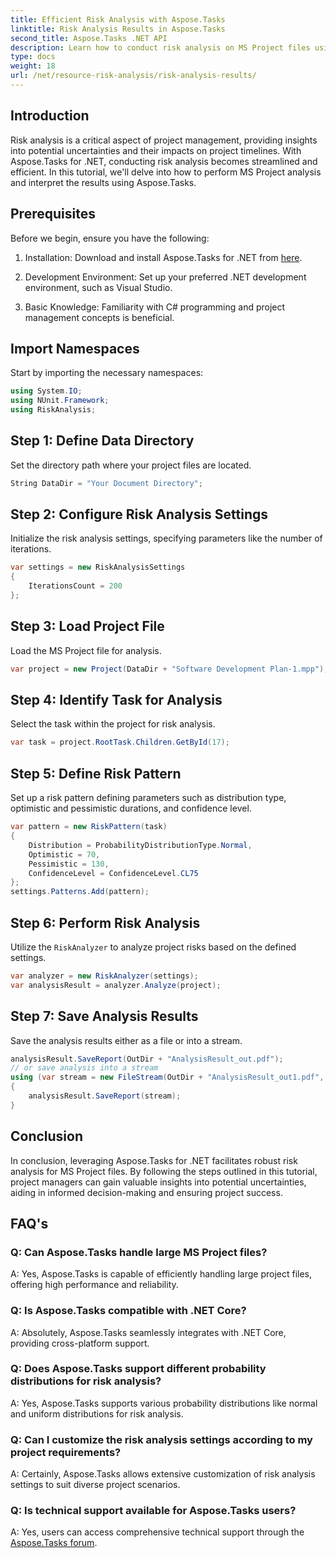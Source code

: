 ```yaml
---
title: Efficient Risk Analysis with Aspose.Tasks
linktitle: Risk Analysis Results in Aspose.Tasks
second_title: Aspose.Tasks .NET API
description: Learn how to conduct risk analysis on MS Project files using Aspose.Tasks for .NET. Streamline project management and mitigate uncertainties efficiently.
type: docs
weight: 18
url: /net/resource-risk-analysis/risk-analysis-results/
---
```

## Introduction
Risk analysis is a critical aspect of project management, providing insights into potential uncertainties and their impacts on project timelines. With Aspose.Tasks for .NET, conducting risk analysis becomes streamlined and efficient. In this tutorial, we'll delve into how to perform MS Project analysis and interpret the results using Aspose.Tasks.
## Prerequisites
Before we begin, ensure you have the following:
1. Installation: Download and install Aspose.Tasks for .NET from [here](https://releases.aspose.com/tasks/net/).
   
2. Development Environment: Set up your preferred .NET development environment, such as Visual Studio.
3. Basic Knowledge: Familiarity with C# programming and project management concepts is beneficial.

## Import Namespaces
Start by importing the necessary namespaces:
```csharp
using System.IO;
using NUnit.Framework;
using RiskAnalysis;
```
## Step 1: Define Data Directory
Set the directory path where your project files are located.
```csharp
String DataDir = "Your Document Directory";
```
## Step 2: Configure Risk Analysis Settings
Initialize the risk analysis settings, specifying parameters like the number of iterations.
```csharp
var settings = new RiskAnalysisSettings
{
    IterationsCount = 200
};
```
## Step 3: Load Project File
Load the MS Project file for analysis.
```csharp
var project = new Project(DataDir + "Software Development Plan-1.mpp");
```
## Step 4: Identify Task for Analysis
Select the task within the project for risk analysis.
```csharp
var task = project.RootTask.Children.GetById(17);
```
## Step 5: Define Risk Pattern
Set up a risk pattern defining parameters such as distribution type, optimistic and pessimistic durations, and confidence level.
```csharp
var pattern = new RiskPattern(task)
{
    Distribution = ProbabilityDistributionType.Normal,
    Optimistic = 70,
    Pessimistic = 130,
    ConfidenceLevel = ConfidenceLevel.CL75
};
settings.Patterns.Add(pattern);
```
## Step 6: Perform Risk Analysis
Utilize the `RiskAnalyzer` to analyze project risks based on the defined settings.
```csharp
var analyzer = new RiskAnalyzer(settings);
var analysisResult = analyzer.Analyze(project);
```
## Step 7: Save Analysis Results
Save the analysis results either as a file or into a stream.
```csharp
analysisResult.SaveReport(OutDir + "AnalysisResult_out.pdf");
// or save analysis into a stream
using (var stream = new FileStream(OutDir + "AnalysisResult_out1.pdf", FileMode.Create))
{
    analysisResult.SaveReport(stream);
}
```

## Conclusion
In conclusion, leveraging Aspose.Tasks for .NET facilitates robust risk analysis for MS Project files. By following the steps outlined in this tutorial, project managers can gain valuable insights into potential uncertainties, aiding in informed decision-making and ensuring project success.
## FAQ's
### Q: Can Aspose.Tasks handle large MS Project files?
A: Yes, Aspose.Tasks is capable of efficiently handling large project files, offering high performance and reliability.
### Q: Is Aspose.Tasks compatible with .NET Core?
A: Absolutely, Aspose.Tasks seamlessly integrates with .NET Core, providing cross-platform support.
### Q: Does Aspose.Tasks support different probability distributions for risk analysis?
A: Yes, Aspose.Tasks supports various probability distributions like normal and uniform distributions for risk analysis.
### Q: Can I customize the risk analysis settings according to my project requirements?
A: Certainly, Aspose.Tasks allows extensive customization of risk analysis settings to suit diverse project scenarios.
### Q: Is technical support available for Aspose.Tasks users?
A: Yes, users can access comprehensive technical support through the [Aspose.Tasks forum](https://forum.aspose.com/c/tasks/15).
